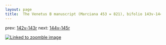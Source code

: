 ```yaml
---
layout: page
title:  The Venetus B manuscript (Marciana 453 = 821), bifolio 143v-144r
---
```


prev: [142v-143r](../142v-143r/) next: [144v-145r](../144v-145r/)



[![Linked to zoomble image](http://www.homermultitext.org/iipsrv?IIIF=/project/homer/pyramidal/deepzoom/hmt/vbbifolio/v1/vb_143v_144r.tif/full/2000,/0/default.jpg)](http://www.homermultitext.org/ict2/?urn=urn:cite2:hmt:vbbifolio.v1:vb_143v_144r)

